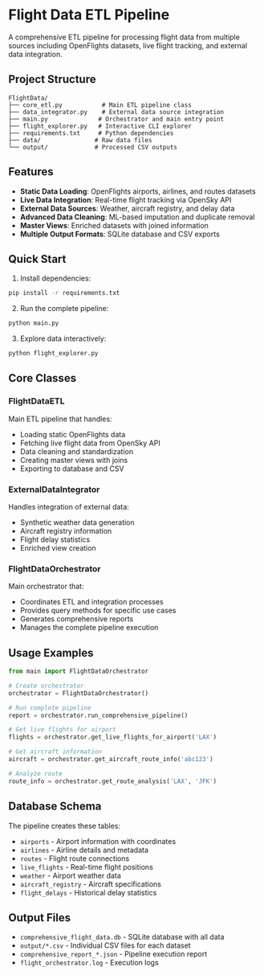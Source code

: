 # Flight Data ETL Pipeline

A comprehensive ETL pipeline for processing flight data from multiple sources including OpenFlights datasets, live flight tracking, and external data integration.

## Project Structure

```
FlightData/
├── core_etl.py           # Main ETL pipeline class
├── data_integrator.py    # External data source integration
├── main.py              # Orchestrator and main entry point
├── flight_explorer.py   # Interactive CLI explorer
├── requirements.txt     # Python dependencies
├── data/               # Raw data files
└── output/             # Processed CSV outputs
```

## Features

- **Static Data Loading**: OpenFlights airports, airlines, and routes datasets
- **Live Data Integration**: Real-time flight tracking via OpenSky API
- **External Data Sources**: Weather, aircraft registry, and delay data
- **Advanced Data Cleaning**: ML-based imputation and duplicate removal
- **Master Views**: Enriched datasets with joined information
- **Multiple Output Formats**: SQLite database and CSV exports

## Quick Start

1. Install dependencies:
```bash
pip install -r requirements.txt
```

2. Run the complete pipeline:
```bash
python main.py
```

3. Explore data interactively:
```bash
python flight_explorer.py
```

## Core Classes

### FlightDataETL
Main ETL pipeline that handles:
- Loading static OpenFlights data
- Fetching live flight data from OpenSky API
- Data cleaning and standardization
- Creating master views with joins
- Exporting to database and CSV

### ExternalDataIntegrator
Handles integration of external data:
- Synthetic weather data generation
- Aircraft registry information
- Flight delay statistics
- Enriched view creation

### FlightDataOrchestrator
Main orchestrator that:
- Coordinates ETL and integration processes
- Provides query methods for specific use cases
- Generates comprehensive reports
- Manages the complete pipeline execution

## Usage Examples

```python
from main import FlightDataOrchestrator

# Create orchestrator
orchestrator = FlightDataOrchestrator()

# Run complete pipeline
report = orchestrator.run_comprehensive_pipeline()

# Get live flights for airport
flights = orchestrator.get_live_flights_for_airport('LAX')

# Get aircraft information
aircraft = orchestrator.get_aircraft_route_info('abc123')

# Analyze route
route_info = orchestrator.get_route_analysis('LAX', 'JFK')
```

## Database Schema

The pipeline creates these tables:
- `airports` - Airport information with coordinates
- `airlines` - Airline details and metadata
- `routes` - Flight route connections
- `live_flights` - Real-time flight positions
- `weather` - Airport weather data
- `aircraft_registry` - Aircraft specifications
- `flight_delays` - Historical delay statistics

## Output Files

- `comprehensive_flight_data.db` - SQLite database with all data
- `output/*.csv` - Individual CSV files for each dataset
- `comprehensive_report_*.json` - Pipeline execution report
- `flight_orchestrator.log` - Execution logs
